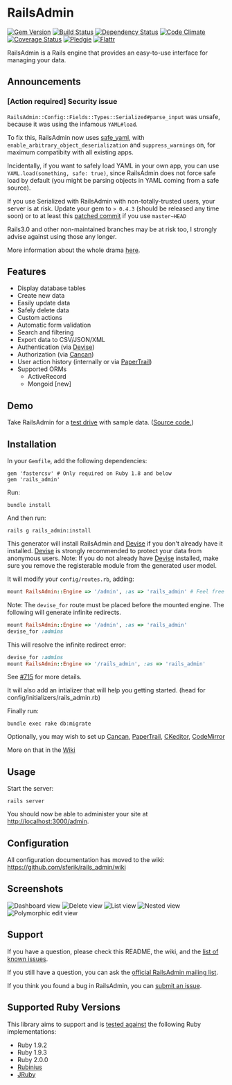 # RailsAdmin
[![Gem Version](https://badge.fury.io/rb/rails_admin.png)][gem]
[![Build Status](https://secure.travis-ci.org/sferik/rails_admin.png?branch=master)][travis]
[![Dependency Status](https://gemnasium.com/sferik/rails_admin.png?travis)][gemnasium]
[![Code Climate](https://codeclimate.com/github/sferik/rails_admin.png)][codeclimate]
[![Coverage Status](https://coveralls.io/repos/sferik/rails_admin/badge.png?branch=master)][coveralls]
[![Pledgie](http://www.pledgie.com/campaigns/15917.png)][pledgie]
[![Flattr](http://api.flattr.com/button/flattr-badge-large.png)][flattr]

[gem]: https://rubygems.org/gems/rails_admin
[travis]: http://travis-ci.org/sferik/rails_admin
[gemnasium]: https://gemnasium.com/sferik/rails_admin
[codeclimate]: https://codeclimate.com/github/sferik/rails_admin
[coveralls]: https://coveralls.io/r/sferik/rails_admin
[pledgie]: http://www.pledgie.com/campaigns/15917
[flattr]: http://flattr.com/thing/799416/sferikrailsadmin-on-GitHub

RailsAdmin is a Rails engine that provides an easy-to-use interface for managing your data.

## Announcements
### [Action required] Security issue
`RailsAdmin::Config::Fields::Types::Serialized#parse_input` was unsafe, because it was using the infamous `YAML#load`.

To fix this, RailsAdmin now uses [safe_yaml](https://github.com/dtao/safe_yaml), with `enable_arbitrary_object_deserialization` and `suppress_warnings` on, for maximum compatibity with all existing apps.

Incidentally, if you want to safely load YAML in your own app, you can use `YAML.load(something, safe: true)`, since RailsAdmin does not force safe load by default (you might be parsing objects in YAML coming from a safe source).

If you use Serialized with RailsAdmin with non-totally-trusted users, your server is at risk. Update your gem to `> 0.4.3` (should be released any time soon) or to at least this [patched commit](https://github.com/sferik/rails_admin/commit/3cc862d061f541200b93531122f7dac4b1c7a68b) if you use `master~HEAD`

Rails3.0 and other non-maintained branches may be at risk too, I strongly advise against using those any longer.

More information about the whole drama [here](https://github.com/tenderlove/psych/issues/119).

## Features
* Display database tables
* Create new data
* Easily update data
* Safely delete data
* Custom actions
* Automatic form validation
* Search and filtering
* Export data to CSV/JSON/XML
* Authentication (via [Devise](https://github.com/plataformatec/devise))
* Authorization (via [Cancan](https://github.com/ryanb/cancan))
* User action history (internally or via [PaperTrail](https://github.com/airblade/paper_trail))
* Supported ORMs
  * ActiveRecord
  * Mongoid [new]

## Demo
Take RailsAdmin for a [test drive][demo] with sample data. ([Source code.][dummy_app])

[demo]: http://rails-admin-tb.herokuapp.com/
[dummy_app]: https://github.com/bbenezech/dummy_app

## Installation
In your `Gemfile`, add the following dependencies:

    gem 'fastercsv' # Only required on Ruby 1.8 and below
    gem 'rails_admin'

Run:

    bundle install

And then run:

    rails g rails_admin:install

This generator will install RailsAdmin and [Devise](https://github.com/plataformatec/devise) if you
don't already have it installed. [Devise](https://github.com/plataformatec/devise) is strongly
recommended to protect your data from anonymous users. Note: If you do not already have [Devise](https://github.com/plataformatec/devise)
installed, make sure you remove the registerable module from the generated user model.

It will modify your `config/routes.rb`, adding:

```ruby
mount RailsAdmin::Engine => '/admin', :as => 'rails_admin' # Feel free to change '/admin' to any namespace you need.
```

Note: The `devise_for` route must be placed before the mounted engine. The following will generate infinite redirects.

```ruby
mount RailsAdmin::Engine => '/admin', :as => 'rails_admin'
devise_for :admins
```

This will resolve the infinite redirect error:

```ruby
devise_for :admins
mount RailsAdmin::Engine => '/rails_admin', :as => 'rails_admin'
```

See [#715](https://github.com/sferik/rails_admin/issues/715) for more details.

It will also add an intializer that will help you getting started. (head for config/initializers/rails_admin.rb)

Finally run:

    bundle exec rake db:migrate

Optionally, you may wish to set up [Cancan](https://github.com/ryanb/cancan),
[PaperTrail](https://github.com/airblade/paper_trail), [CKeditor](https://github.com/galetahub/ckeditor), [CodeMirror](https://github.com/fixlr/codemirror-rails)

More on that in the [Wiki](https://github.com/sferik/rails_admin/wiki)

## Usage
Start the server:

    rails server

You should now be able to administer your site at
[http://localhost:3000/admin](http://localhost:3000/admin).

## Configuration
All configuration documentation has moved to the wiki: https://github.com/sferik/rails_admin/wiki

## Screenshots
![Dashboard view](https://github.com/sferik/rails_admin/raw/master/screenshots/dashboard.png "dashboard view")
![Delete view](https://github.com/sferik/rails_admin/raw/master/screenshots/delete.png "delete view")
![List view](https://github.com/sferik/rails_admin/raw/master/screenshots/list.png "list view")
![Nested view](https://github.com/sferik/rails_admin/raw/master/screenshots/nested.png "nested view")
![Polymorphic edit view](https://github.com/sferik/rails_admin/raw/master/screenshots/polymorphic.png "polymorphic view")

## Support
If you have a question, please check this README, the wiki, and the [list of
known issues][troubleshoot].

[troubleshoot]: https://github.com/sferik/rails_admin/wiki/Troubleshoot

If you still have a question, you can ask the [official RailsAdmin mailing
list][list].

[list]: http://groups.google.com/group/rails_admin

If you think you found a bug in RailsAdmin, you can [submit an issue](https://github.com/sferik/rails_admin/issues/new).

## Supported Ruby Versions
This library aims to support and is [tested against][travis] the following Ruby implementations:

* Ruby 1.9.2
* Ruby 1.9.3
* Ruby 2.0.0
* [Rubinius][]
* [JRuby][]

[rubinius]: http://rubini.us/
[jruby]: http://jruby.org/
